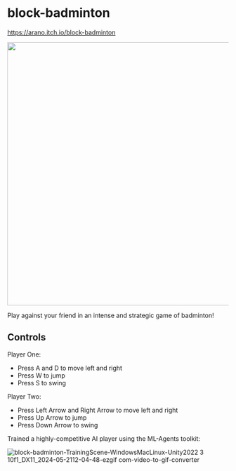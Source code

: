 # block-badminton

https://arano.itch.io/block-badminton


<img src="https://github.com/aa-zhang/block-badminton/assets/32945139/cf53a593-170b-4afa-a3e2-9304ef89138e" width="600">


Play against your friend in an intense and strategic game of badminton!

## Controls
Player One:
- Press A and D to move left and right
- Press W to jump
- Press S to swing

Player Two:
- Press Left Arrow and Right Arrow to move left and right
- Press Up Arrow to jump
- Press Down Arrow to swing


Trained a highly-competitive AI player using the ML-Agents toolkit:

![block-badminton-TrainingScene-WindowsMacLinux-Unity2022 3 10f1_DX11_2024-05-2112-04-48-ezgif com-video-to-gif-converter](https://github.com/aa-zhang/block-badminton/assets/32945139/32a5f802-434d-4377-bca5-0c1af3df8cfa)


